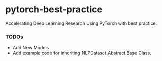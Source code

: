 # pytorch-best-practice
Accelerating Deep Learning Research Using PyTorch with best practice.

### TODOs
- Add New Models
- Add example code for inheriting NLPDataset Abstract Base Class.



